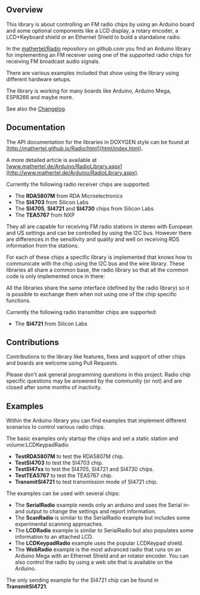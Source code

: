 ## Overview

This library is about controlling an FM radio chips by using an Arduino board and some optional components like a LCD display, a rotary encoder, a LCD+Keyboard shield or an Ethernet Shield to build a standalone radio.

In the [mathertel/Radio](https://github.com/mathertel/Radio) repository on github.com you find an Arduino library for implementing an FM receiver using one of the supported radio chips for receiving FM broadcast audio signals.

There are various examples included that show using the library using different hardware setups.

The library is working for many boards like Arduino, Arduino Mega, ESP8266 and maybe more.

See also the [Changelog](CHANGELOG.md).

## Documentation

The API documentation for the libraries in DOXYGEN style can be found at [http://mathertel.github.io/Radio/html](html/index.html).

A more detailed article is available at [www.mathertel.de/Arduino/RadioLibrary.aspx](http://www.mathertel.de/Arduino/RadioLibrary.aspx).

Currently the following radio receiver chips are supported:

* The **RDA5807M** from RDA Microelectronics
* The **SI4703** from Silicon Labs
* The **SI4705**, **SI4721** and **SI4730** chips from Silicon Labs
* The **TEA5767** from NXP

They all are capable for receiving FM radio stations in stereo with European and US settings and can be controlled by using the I2C bus. However there are differences in the sensitivity and quality and well on receiving RDS information from the stations.

For each of these chips a specific library is implemented that knows how to communicate with the chip using the I2C bus and the wire library. These libraries all share a common base, the radio library so that all the common code is only implemented once in there:

All the libraries share the same interface (defined by the radio library) so it is possible to exchange them when not using one of the chip specific functions.

Currently the following radio transmitter chips are supported:

* The **SI4721** from Silicon Labs


## Contributions

Contributions to the library like features, fixes and support of other chips and boards are welcome using Pull Requests.

Please don't ask general programming questions in this project.
Radio chip specific questions may be answered by the community (or not) and are closed after some months of inactivity.

## Examples

Within the Arduino library you can find examples that implement different scenarios to control various radio chips.

The basic examples only startup the chips and set a static station and volume:LCDKeypadRadio
* **TestRDA5807M** to test the RDA5807M chip. 
* **TestSI4703** to test the SI4703 chip.
* **TestSI47xx** to test the SI4705, SI4721 and SI4730 chips.
* **TestTEA5767** to test the TEA5767 chip.
* **TransmitSI4721** to test transmission mode of SI4721 chip.

The examples can be used with several chips:

* The **SerialRadio** example needs only an arduino and uses the Serial in- and output to change the settings and report information.
* The **ScanRadio** is similar to the SerialRadio example but includes some experimental scanning approaches.
* The **LCDRadio** example is similar to SerialRadio but also populates some information to an attached LCD.
* The **LCDKeypadRadio** example uses the popular LCDKeypad shield.
* The **WebRadio** example is the most advanced radio that runs on an Arduino Mega with an Ethernet Shield and an rotator encoder. You can also control the radio by using a web site that is available on the Arduino.

The only sending example for the SI4721 chip can be found in **TransmitSI4721**.

